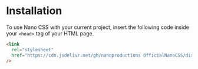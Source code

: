 # Installation

To use Nano CSS with your current project, insert the following code inside your `<head>` tag of your HTML page.

```html
<link
  rel="stylesheet"
  href="https://cdn.jsdelivr.net/gh/nanoproductions OfficialNanoCSS/dist/css/main.min.css"
/>
```
